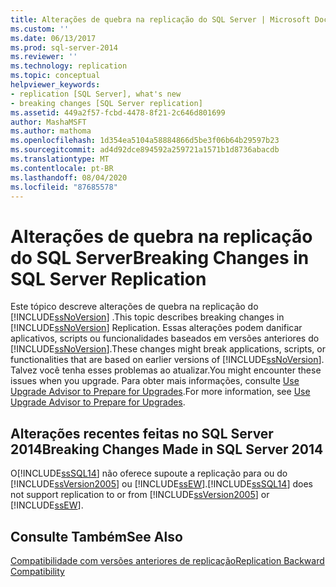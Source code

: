 ```yaml
---
title: Alterações de quebra na replicação do SQL Server | Microsoft Docs
ms.custom: ''
ms.date: 06/13/2017
ms.prod: sql-server-2014
ms.reviewer: ''
ms.technology: replication
ms.topic: conceptual
helpviewer_keywords:
- replication [SQL Server], what's new
- breaking changes [SQL Server replication]
ms.assetid: 449a2f57-fcbd-4478-8f21-2c646d801699
author: MashaMSFT
ms.author: mathoma
ms.openlocfilehash: 1d354ea5104a58884866d5be3f06b64b29597b23
ms.sourcegitcommit: ad4d92dce894592a259721a1571b1d8736abacdb
ms.translationtype: MT
ms.contentlocale: pt-BR
ms.lasthandoff: 08/04/2020
ms.locfileid: "87685578"
---
```

# <a name="breaking-changes-in-sql-server-replication"></a><span data-ttu-id="8918c-102">Alterações de quebra na replicação do SQL Server</span><span class="sxs-lookup"><span data-stu-id="8918c-102">Breaking Changes in SQL Server Replication</span></span>
  <span data-ttu-id="8918c-103">Este tópico descreve alterações de quebra na replicação do [!INCLUDE[ssNoVersion](../../includes/ssnoversion-md.md)] .</span><span class="sxs-lookup"><span data-stu-id="8918c-103">This topic describes breaking changes in [!INCLUDE[ssNoVersion](../../includes/ssnoversion-md.md)] Replication.</span></span> <span data-ttu-id="8918c-104">Essas alterações podem danificar aplicativos, scripts ou funcionalidades baseados em versões anteriores do [!INCLUDE[ssNoVersion](../../includes/ssnoversion-md.md)].</span><span class="sxs-lookup"><span data-stu-id="8918c-104">These changes might break applications, scripts, or functionalities that are based on earlier versions of [!INCLUDE[ssNoVersion](../../includes/ssnoversion-md.md)].</span></span> <span data-ttu-id="8918c-105">Talvez você tenha esses problemas ao atualizar.</span><span class="sxs-lookup"><span data-stu-id="8918c-105">You might encounter these issues when you upgrade.</span></span> <span data-ttu-id="8918c-106">Para obter mais informações, consulte [Use Upgrade Advisor to Prepare for Upgrades](../../sql-server/install/use-upgrade-advisor-to-prepare-for-upgrades.md).</span><span class="sxs-lookup"><span data-stu-id="8918c-106">For more information, see [Use Upgrade Advisor to Prepare for Upgrades](../../sql-server/install/use-upgrade-advisor-to-prepare-for-upgrades.md).</span></span>  
  
## <a name="breaking-changes-made-in-sql-server-2014"></a><span data-ttu-id="8918c-107">Alterações recentes feitas no SQL Server 2014</span><span class="sxs-lookup"><span data-stu-id="8918c-107">Breaking Changes Made in SQL Server 2014</span></span>  
 <span data-ttu-id="8918c-108">O[!INCLUDE[ssSQL14](../../includes/sssql14-md.md)] não oferece supoute a replicação para ou do [!INCLUDE[ssVersion2005](../../includes/ssversion2005-md.md)] ou [!INCLUDE[ssEW](../../includes/ssew-md.md)].</span><span class="sxs-lookup"><span data-stu-id="8918c-108">[!INCLUDE[ssSQL14](../../includes/sssql14-md.md)] does not support replication to or from [!INCLUDE[ssVersion2005](../../includes/ssversion2005-md.md)] or [!INCLUDE[ssEW](../../includes/ssew-md.md)].</span></span>  
  
## <a name="see-also"></a><span data-ttu-id="8918c-109">Consulte Também</span><span class="sxs-lookup"><span data-stu-id="8918c-109">See Also</span></span>  
 [<span data-ttu-id="8918c-110">Compatibilidade com versões anteriores de replicação</span><span class="sxs-lookup"><span data-stu-id="8918c-110">Replication Backward Compatibility</span></span>](replication-backward-compatibility.md)  
  
  
